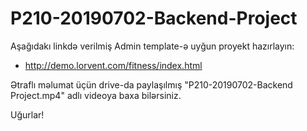 # P210-20190702-Backend-Project

Aşağıdakı linkdə verilmiş Admin template-ə uyğun proyekt hazırlayın:

- http://demo.lorvent.com/fitness/index.html

Ətraflı məlumat üçün drive-da paylaşılmış "P210-20190702-Backend Project.mp4" adlı videoya baxa bilərsiniz.

Uğurlar!
